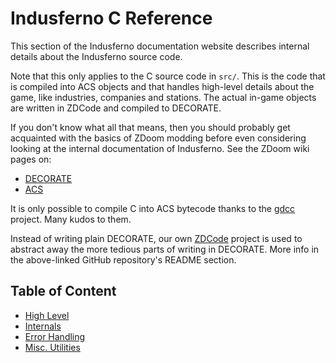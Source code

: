 # Indusferno C Reference

This section of the Indusferno documentation website describes internal
details about the Indusferno source code.

Note that this only applies to the C source code in `src/`. This is the
code that is compiled into ACS objects and that handles high-level
details about the game, like industries, companies and stations. The
actual in-game objects are written in ZDCode and compiled to DECORATE.

If you don't know what all that means, then you should probably get
acquainted with the basics of ZDoom modding before even considering
looking at the internal documentation of Indusferno. See the ZDoom wiki
pages on:

 * [DECORATE](https://zdoom.org/wiki/DECORATE)
 * [ACS](https://zdoom.org/wiki/ACS)

It is only possible to compile C into ACS bytecode thanks to the
[gdcc](https://github.com/DavidPH/GDCC) project. Many kudos to them.

Instead of writing plain DECORATE, our own
[ZDCode](https://github.com/zeta-group/ZDCode) project is used to
abstract away the more tedious parts of writing in DECORATE. More info
in the above-linked GitHub repository's README section.

## Table of Content

* [High Level](md_docs_doxygen_high.html)
* [Internals](md_docs_doxygen_internals.html)
* [Error Handling](m__error_8h.html)
* [Misc. Utilities](m__util_8h.html)
